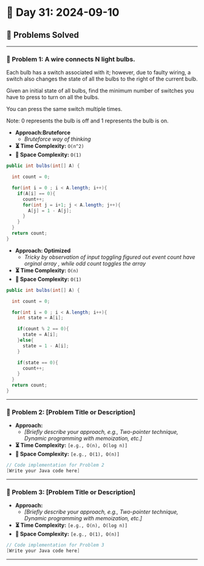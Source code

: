 
# 📅 Day 31: 2024-09-10

## 🚀 Problems Solved

---

### 🧩 Problem 1: A wire connects N light bulbs.

Each bulb has a switch associated with it; however, due to faulty wiring, a switch also changes the state of all the bulbs to the right of the current bulb.

Given an initial state of all bulbs, find the minimum number of switches you have to press to turn on all the bulbs.

You can press the same switch multiple times.

Note: 0 represents the bulb is off and 1 represents the bulb is on.
- **Approach:Bruteforce**
  - *Bruteforce way of thinking*
- **⏳ Time Complexity:** `O(n^2)`
- **💾 Space Complexity:** `O(1)`

```java
public int bulbs(int[] A) {

  int count = 0;

  for(int i = 0 ; i < A.length; i++){
    if(A[i] == 0){
      count++;
      for(int j = i+1; j < A.length; j++){
        A[j] = 1 - A[j];
      }
    }
  }
  return count;
}
```

- **Approach: Optimized**
  - *Tricky by observation of input toggling figured out event count have orginal array , while odd count toggles the array*
- **⏳ Time Complexity:** `O(n)`
- **💾 Space Complexity:** `O(1)`

```java
public int bulbs(int[] A) {

  int count = 0;

  for(int i = 0 ; i < A.length; i++){
    int state = A[i];

    if(count % 2 == 0){
      state = A[i];
    }else{
      state = 1 - A[i];
    }

    if(state == 0){
      count++;
    }
  }
  return count;
}
```

---

### 🧩 Problem 2: [Problem Title or Description]
- **Approach:**
  - *[Briefly describe your approach, e.g., Two-pointer technique, Dynamic programming with memoization, etc.]*
- **⏳ Time Complexity:** `[e.g., O(n), O(log n)]`
- **💾 Space Complexity:** `[e.g., O(1), O(n)]`

```java
// Code implementation for Problem 2
[Write your Java code here]
```

---

### 🧩 Problem 3: [Problem Title or Description]
- **Approach:**
  - *[Briefly describe your approach, e.g., Two-pointer technique, Dynamic programming with memoization, etc.]*
- **⏳ Time Complexity:** `[e.g., O(n), O(log n)]`
- **💾 Space Complexity:** `[e.g., O(1), O(n)]`

```java
// Code implementation for Problem 3
[Write your Java code here]
```

---

